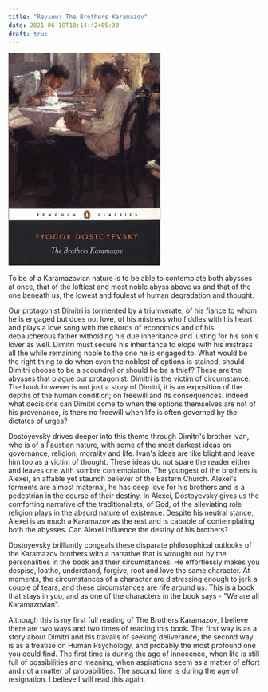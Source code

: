 ```yaml
---
title: "Review: The Brothers Karamazov"
date: 2021-06-19T10:14:42+05:30
draft: true
---
```

 
 ![The Brothers Karamazov Book Cover](/karamazov/Karamazov.webp)


To be of a Karamazovian nature is to be able to contemplate both abysses at once,
that of the loftiest and most noble abyss above us and that of the one
beneath us, the lowest and foulest of human degradation and thought.

Our protagonist Dimitri is tormented by a triumverate, of his fiance to whom he is engaged but does not love, 
of his mistress who fiddles with his heart and plays a love song 
with the chords of economics and of his debaucherous father witholding
his due inheritance and lusting for his son's lover as well.
Dimitri must secure his inheritance to elope with his mistress
all the while remaining noble to the one he is engaged to.
What would be the right thing
to do when even the noblest of options is stained, should Dimitri 
choose to be a scoundrel or should he be a thief? These are the abysses
that plague our protagonist. Dimitri is the victim of circumstance.
The book however is not just a story of Dimitri, it is an exposition 
of the depths of the human condition; on freewill and its consequences.
Indeed what decisions can Dimitri come to when the options themselves are
not of his provenance, is there no freewill when life is often governed by the 
dictates of urges?

Dostoyevsky drives deeper into this theme through Dimitri's brother
Ivan, who is of a Faustian nature, with some of the most darkest ideas on governance, 
religion, morality and life.
Ivan's ideas are like blight and leave him too as a victim of thought.
These ideas do not spare the reader either and leaves one with sombre contemplation.
The youngest of the brothers is Alexei, an affable yet staunch believer
of the Eastern Church. Alexei's torments are almost maternal, 
he has deep love for his brothers and is a pedestrian in the course
of their destiny. In Alexei, Dostoyevsky gives us the comforting narrative
of the traditionalists, of God, of the alleviating role religion plays
in the absurd nature of existence. Despite his neutral stance, Alexei 
is as much a Karamazov as the rest and is capable of contemplating both
the abysses. Can Alexei influence the destiny of his brothers?

Dostoyevsky brilliantly congeals these disparate philosophical outlooks
of the Karamazov brothers with a narrative that is wrought out by the
personalities in the book and their circumstances. 
He effortlessly makes you despise, loathe, understand, forgive, root
and love the same character. 
At moments, the circumstances of a character are distressing enough
to jerk a couple of tears, and these circumstances are rife around us.
This is a book that stays in you, and as one of the characters in the book 
says - "We are all Karamazovian".


Although this is my first full reading of The Brothers Karamazov,
I believe there are two ways and two times of reading this book.
The first way is as a story about Dimitri and his travails of seeking deliverance,
the second way is as a treatise on Human Psychology, and probably the most profound one you could find.
The first time is during the age of innocence, when life is still full
of possibilities and meaning, when aspirations seem as a matter of effort
and not a matter of probabilities. 
The second time is during the age of resignation. I believe I will read this again.
